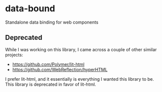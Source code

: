 # data-bound
Standalone data binding for web components

## Deprecated

While I was working on this library, I came across a couple of other similar projects:

* https://github.com/Polymer/lit-html
* https://github.com/WebReflection/hyperHTML

I prefer lit-html, and it essentially is everything I wanted this library to be. This library is deprecated in favor of lit-html.
